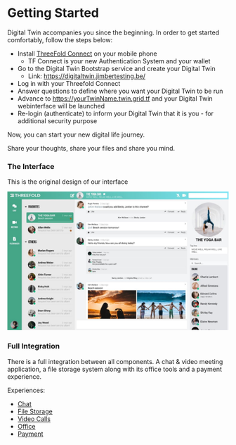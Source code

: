 # Getting Started

Digital Twin accompanies you since the beginning. In order to get started comfortably, follow the steps below: 

- Install [ThreeFold Connect](threefold:tfconnect) on your mobile phone
  - TF Connect is your new Authentication System and your wallet
- Go to the Digital Twin Bootstrap service and create your Digital Twin
  - Link: https://digitaltwin.jimbertesting.be/
- Log in with your Threefold Connect
- Answer questions to define where you want your Digital Twin to be run
- Advance to https://yourTwinName.twin.grid.tf and your Digital Twin webinterface will be launched
- Re-login (authenticate) to inform your Digital Twin that it is you - for additional security purpose

Now, you can start your new digital life journey. 

Share your thoughts, share your files and share you mind.

### The Interface

This is the original design of our interface

![](img/interface.jpg)


### Full Integration

There is a full integration between all components. 
A chat & video meeting application, a file storage system along with its office tools and a payment experience.

Experiences:
- [Chat](twin_chat)
- [File Storage](filestorage)
- [Video Calls](video_call)
- [Office](office)
- [Payment](payment)

